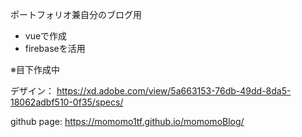 ポートフォリオ兼自分のブログ用

- vueで作成
- firebaseを活用

※目下作成中

デザイン：
https://xd.adobe.com/view/5a663153-76db-49dd-8da5-18062adbf510-0f35/specs/

github page:
https://momomo1tf.github.io/momomoBlog/
